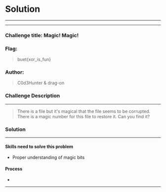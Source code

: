 # Solution

---

---

### Challenge title: Magic! Magic!

### Flag:

> buet{xor_is_fun}

### Author:

> C0d3Hunter & drag-on

### Challenge Description

---

> There is a file but it's magical that the file seems to be corrupted.
> There is a magic number for this file to restore it.
> Can you find it?

### Solution

---

#### Skills need to solve this problem

* Proper understanding of magic bits

#### Process

* 

---
